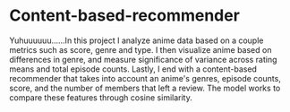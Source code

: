 # Content-based-recommender
Yuhuuuuuu......In this project I analyze anime data based on a couple metrics such as score, genre and type. I then visualize anime based on differences in genre, and measure significance of variance across rating means and total episode counts. Lastly, I end with a content-based recommender that takes into account an anime's genres, episode counts, score, and the number of members that left a review. The model works to compare these features through cosine similarity.
